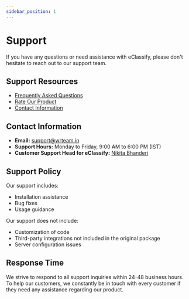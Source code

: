 ```yaml
---
sidebar_position: 1
---
```


# Support

If you have any questions or need assistance with eClassify, please don't hesitate to reach out to our support team.

## Support Resources

- [Frequently Asked Questions](/docs/faqs)
- [Rate Our Product](/docs/rating)
- [Contact Information](/docs/contact)

## Contact Information

- **Email:** [support@wrteam.in](mailto:support@wrteam.in)
- **Support Hours:** Monday to Friday, 9:00 AM to 6:00 PM (IST)
- **Customer Support Head for eClassify:** [Nikita Bhanderi](https://join.skype.com/invite/VkdXAk8mu9ay)

## Support Policy

Our support includes:

- Installation assistance
- Bug fixes
- Usage guidance

Our support does not include:

- Customization of code
- Third-party integrations not included in the original package
- Server configuration issues

## Response Time

We strive to respond to all support inquiries within 24-48 business hours. To help our customers, we constantly be in touch with every customer if they need any assistance regarding our product.
